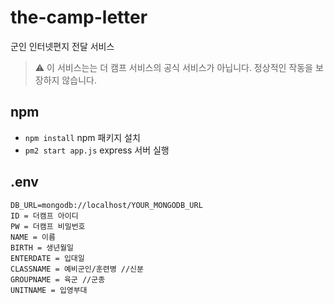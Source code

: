 # the-camp-letter
군인 인터넷편지 전달 서비스
> :warning: 이 서비스는는 더 캠프 서비스의 공식 서비스가 아닙니다. 정상적인 작동을 보장하지 않습니다.




## npm

<!-- - ```npm install``` npm 패키지 설치
- ```npm run serve``` vue.js front 실행 -->

- `npm install` npm 패키지 설치
- `pm2 start app.js` express 서버 실행

## .env

```
DB_URL=mongodb://localhost/YOUR_MONGODB_URL
ID = 더캠프 아이디
PW = 더캠프 비밀번호
NAME = 이름
BIRTH = 생년월일
ENTERDATE = 입대일
CLASSNAME = 예비군인/훈련병 //신분
GROUPNAME = 육군 //군종
UNITNAME = 입영부대
```
